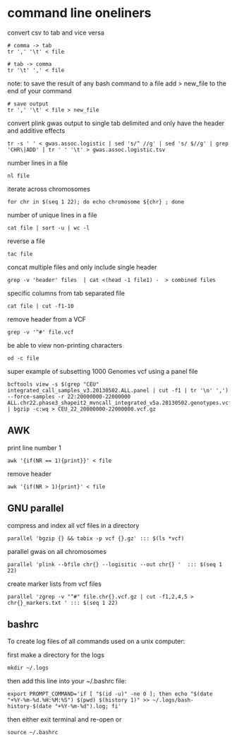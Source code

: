 # command line oneliners

convert csv to tab and vice versa
```
# comma -> tab
tr ',' '\t' < file

# tab -> comma
tr '\t' ',' < file
```

note: to save the result of any bash command to a file add > new_file to the end of your command
```
# save output
tr ',' '\t' < file > new_file
```

convert plink gwas output to single tab delimited and only have the header and additive effects
```
tr -s ' ' < gwas.assoc.logistic | sed 's/^ //g' | sed 's/ $//g' | grep 'CHR\|ADD' | tr ' ' '\t' > gwas.assoc.logistic.tsv
```

number lines in a file
```
nl file
```

iterate across chromosomes
```
for chr in $(seq 1 22); do echo chromosome ${chr} ; done
```

number of unique lines in a file
```
cat file | sort -u | wc -l
```

reverse a file
```
tac file
```

concat multiple files and only include single header
```
grep -v 'header' files  | cat <(head -1 file1) -  > combined files
```

specific columns from tab separated file
```
cat file | cut -f1-10
```

remove header from a VCF
```
grep -v '^#' file.vcf
```


be able to view non-printing characters
```
od -c file
```

super example of subsetting 1000 Genomes vcf using a panel file
```
bcftools view -s $(grep "CEU" integrated_call_samples_v3.20130502.ALL.panel | cut -f1 | tr '\n' ',') --force-samples -r 22:20000000-22000000 ALL.chr22.phase3_shapeit2_mvncall_integrated_v5a.20130502.genotypes.vcf.gz | bgzip -c:wq > CEU_22_20000000-22000000.vcf.gz
```


## AWK

print line number 1
```
awk '{if(NR == 1){print}}' < file
```

remove header
```
awk '{if(NR > 1){print}' < file
```


## GNU parallel 

compress and index all vcf files in a directory
```
parallel 'bgzip {} && tabix -p vcf {}.gz' ::: $(ls *vcf)
```

parallel gwas on all chromosomes
```
parallel 'plink --bfile chr{} --logisitic --out chr{} '  ::: $(seq 1 22)
```

create marker lists from vcf files
```
parallel 'zgrep -v "^#" file.chr{}.vcf.gz | cut -f1,2,4,5 > chr{}_markers.txt ' ::: $(seq 1 22)
```

## bashrc

To create log files of all commands used on a unix computer:

first make a directory for the logs
```
mkdir ~/.logs
```

then add this line into your ~/.bashrc file:
```
export PROMPT_COMMAND='if [ "$(id -u)" -ne 0 ]; then echo "$(date "+%Y-%m-%d.%H:%M:%S") $(pwd) $(history 1)" >> ~/.logs/bash-history-$(date "+%Y-%m-%d").log; fi'
```

then either exit terminal and re-open or 

```
source ~/.bashrc
```

